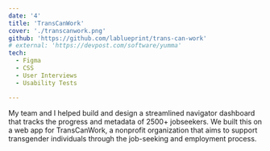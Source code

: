 ```yaml
---
date: '4'
title: 'TransCanWork'
cover: './transcanwork.png'
github: 'https://github.com/lablueprint/trans-can-work'
# external: 'https://devpost.com/software/yumma'
tech:
  - Figma
  - CSS
  - User Interviews
  - Usability Tests

---
```


My team and I helped build and design a streamlined navigator dashboard that tracks the progress and metadata of 2500+ jobseekers. We built this on a web app for TransCanWork, a nonprofit organization that aims to support transgender individuals through the job-seeking and employment process. 


<!-- Designed interactive high-fidelity prototypes on Figma and brought them to life using React and CSS, incorporating features such as filtering options, difficulty ratings, recipe browsing, and a modal box  -->
